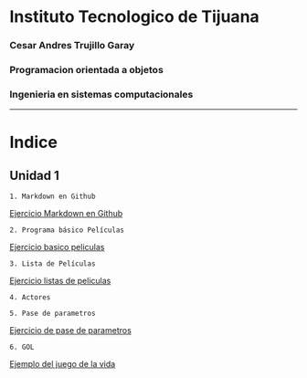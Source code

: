 # Instituto Tecnologico de Tijuana

### Cesar Andres Trujillo Garay

### Programacion orientada a objetos

### Ingenieria en sistemas computacionales

-----------------------------------------------------------------------------------------------------------------------------------------------

# Indice

## Unidad 1
    1. Markdown en Github 
    
[Ejercicio Markdown en Github](Setup/README.md)

    2. Programa básico Películas

[Ejercicio basico peliculas](Programa_basico_peliculas)

    3. Lista de Películas

[Ejercicio listas de peliculas](Lista_peliculas)

    4. Actores 

    5. Pase de parametros
[Ejercicio de pase de parametros](Pase_parametros)

    6. GOL
[Ejemplo del juego de la vida](Gol)
   

